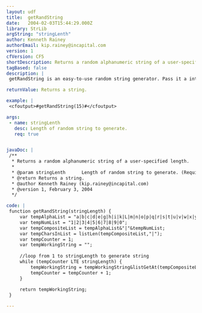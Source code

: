 ```yaml
---
layout: udf
title:  getRandString
date:   2004-02-03T15:44:29.000Z
library: StrLib
argString: "stringLenth"
author: Kenneth Rainey
authorEmail: kip.rainey@incapital.com
version: 1
cfVersion: CF5
shortDescription: Returns a random alphanumeric string of a user-specified length.
tagBased: false
description: |
 getRandString is an easy-to-use random string generator. Pass it a integer, and it returns a random alphanumeric string of the specified length.

returnValue: Returns a string.

example: |
 <cfoutput>#getRandString(15)#</cfoutput>

args:
 - name: stringLenth
   desc: Length of random string to generate.
   req: true


javaDoc: |
 /**
  * Returns a random alphanumeric string of a user-specified length.
  * 
  * @param stringLenth      Length of random string to generate. (Required)
  * @return Returns a string. 
  * @author Kenneth Rainey (kip.rainey@incapital.com) 
  * @version 1, February 3, 2004 
  */

code: |
 function getRandString(stringLength) {
     var tempAlphaList = "a|b|c|d|e|g|h|i|k|L|m|n|o|p|q|r|s|t|u|v|w|x|y|z";
     var tempNumList = "1|2|3|4|5|6|7|8|9|0";
     var tempCompositeList = tempAlphaList&"|"&tempNumList;
     var tempCharsInList = listLen(tempCompositeList,"|");
     var tempCounter = 1;
     var tempWorkingString = "";
     
     //loop from 1 to stringLength to generate string
     while (tempCounter LTE stringLength) {
         tempWorkingString = tempWorkingString&listGetAt(tempCompositeList,randRange(1,tempCharsInList),"|");
         tempCounter = tempCounter + 1;
     }
     
     return tempWorkingString;
 }

---
```



